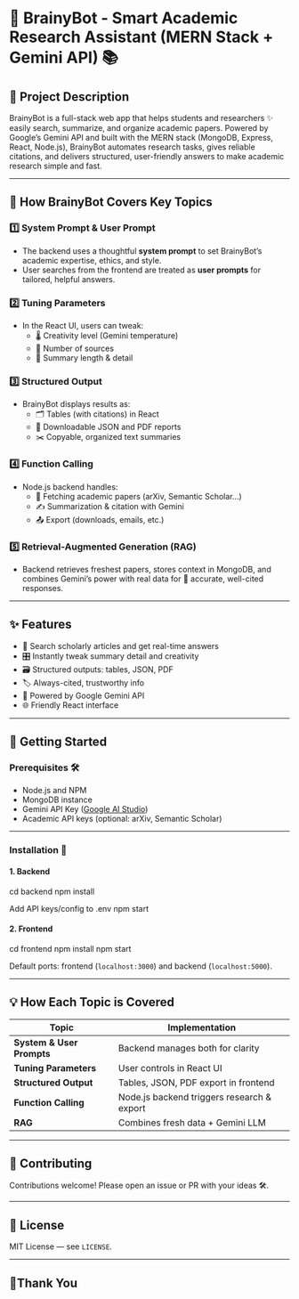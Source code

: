 ﻿# 🤖 BrainyBot - Smart Academic Research Assistant (MERN Stack + Gemini API) 📚

## 🚀 Project Description

BrainyBot is a full-stack web app that helps students and researchers ✨ easily search, summarize, and organize academic papers. Powered by Google’s Gemini API and built with the MERN stack (MongoDB, Express, React, Node.js), BrainyBot automates research tasks, gives reliable citations, and delivers structured, user-friendly answers to make academic research simple and fast.

---

## 📝 How BrainyBot Covers Key Topics

### 1️⃣ System Prompt & User Prompt  
- The backend uses a thoughtful **system prompt** to set BrainyBot’s academic expertise, ethics, and style.
- User searches from the frontend are treated as **user prompts** for tailored, helpful answers.

### 2️⃣ Tuning Parameters  
- In the React UI, users can tweak:
  - 🌡️ Creativity level (Gemini temperature)
  - 🔢 Number of sources
  - 📏 Summary length & detail

### 3️⃣ Structured Output  
- BrainyBot displays results as:
  - 🗂️ Tables (with citations) in React
  - 📄 Downloadable JSON and PDF reports
  - ✂️ Copyable, organized text summaries

### 4️⃣ Function Calling  
- Node.js backend handles:
  - 📑 Fetching academic papers (arXiv, Semantic Scholar…)
  - ✍️ Summarization & citation with Gemini
  - 📤 Export (downloads, emails, etc.)

### 5️⃣ Retrieval-Augmented Generation (RAG)  
- Backend retrieves freshest papers, stores context in MongoDB, and combines Gemini’s power with real data for 🎯 accurate, well-cited responses.

---

## ✨ Features

- 🔎 Search scholarly articles and get real-time answers
- 🎛️ Instantly tweak summary detail and creativity
- 🗃️ Structured outputs: tables, JSON, PDF
- 🏷️ Always-cited, trustworthy info
- 🧠 Powered by Google Gemini API
- 🌐 Friendly React interface

---

## 🚦 Getting Started

### Prerequisites 🛠️

- Node.js and NPM
- MongoDB instance
- Gemini API Key ([Google AI Studio](https://aistudio.google.com))
- Academic API keys (optional: arXiv, Semantic Scholar)

---

### Installation 🧩

#### 1. Backend

cd backend
npm install

Add API keys/config to .env
npm start


#### 2. Frontend

cd frontend
npm install
npm start


Default ports: frontend (`localhost:3000`) and backend (`localhost:5000`).

---


## 💡 How Each Topic is Covered

| Topic                        | Implementation                             |
|------------------------------|--------------------------------------------|
| **System & User Prompts**    | Backend manages both for clarity           |
| **Tuning Parameters**        | User controls in React UI                  |
| **Structured Output**        | Tables, JSON, PDF export in frontend       |
| **Function Calling**         | Node.js backend triggers research & export |
| **RAG**                      | Combines fresh data + Gemini LLM           |

---

## 🤝 Contributing

Contributions welcome! Please open an issue or PR with your ideas 🛠️.

---

## 📜 License

MIT License — see `LICENSE`.

---

## 📧Thank You

